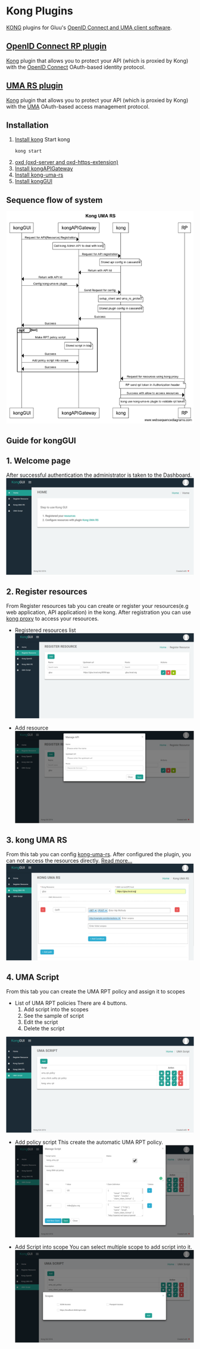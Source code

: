 # Kong Plugins

[KONG](https://getkong.org) plugins for Gluu's [OpenID Connect and UMA client software](https://gluu.org/docs/oxd). 

## [OpenID Connect RP plugin](/kong-openid-rp)

[Kong](https://getkong.org) plugin that allows you to protect your API (which is proxied by Kong) with the [OpenID Connect](https://gluu.org/docs/ce/admin-guide/openid-connect/) OAuth-based identity protocol.

## [UMA RS plugin](/kong-uma-rs)

[Kong](https://getkong.org) plugin that allows you to protect your API (which is proxied by Kong) with the [UMA](https://kantarainitiative.org/confluence/display/uma/Home) OAuth-based access management protocol.

## Installation

1. [Install kong](https://getkong.org/install)
    Start kong
    ```
    kong start
    ```
2. [oxd (oxd-server and oxd-https-extension)](https://gluu.org/docs/oxd/3.1.1/)
3. [Install kongAPIGateway](https://github.com/GluuFederation/kong-plugins/tree/master/kongAPIGateway)
4. [Install kong-uma-rs](https://github.com/GluuFederation/kong-plugins/tree/master/kong-uma-rs)
5. [Install kongGUI](https://github.com/GluuFederation/kong-plugins/tree/master/kongGUI)

## Sequence flow of system
![Sequence flow](/doc/kong-uma-rs.png)

## Guide for kongGUI

## 1. Welcome page
After successful authentication the administrator is taken to the Dashboard.
![Sequence flow](/doc/home.png)

## 2. Register resources
From Register resources tab you can create or register your resources(e.g web application, API application) in the kong.
After registration you can use [kong proxy](https://getkong.org/docs/0.11.x/proxy/) to access your resources.

* Registered resources list
![Resource list](/doc/api-list.png)

* Add resource
![Add Resource](/doc/add-api.png)
     
## 3. kong UMA RS 
From this tab you can config [kong-uma-rs](https://github.com/GluuFederation/kong-plugins/tree/master/kong-uma-rs).
After configured the plugin, you can not access the resources directly. [Read more...](https://github.com/GluuFederation/kong-plugins/tree/master/kong-uma-rs#verify-that-your-api-is-protected-by-kong-uma-rs) 
![UMA-RS](/doc/uma-rs.png)

## 4. UMA Script
From this tab you can create the UMA RPT policy and assign it to scopes
* List of UMA RPT policies
There are 4 buttons. 
    1. Add script into the scopes
    2. See the sample of script
    3. Edit the script
    4. Delete the script

![UMA-RS](/doc/uma-rpt-policy-list.png)

* Add policy script
This create the automatic UMA RPT policy.
![Add-policy-script](/doc/add-policy-script.png)

* Add Script into scope
You can select multiple scope to add script into it.
![Add-policy-script](/doc/add-scope.png)
